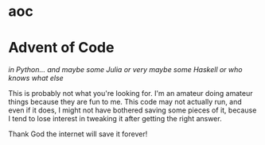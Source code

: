 # aoc

# Advent of Code
_in Python... and maybe some Julia or very maybe some Haskell or who knows what else_

This is probably not what you're looking for. I'm an amateur doing amateur things because they are fun to me. This code may not actually run, and even if it does, I might not have bothered saving some pieces of it, because I tend to lose interest in tweaking it after getting the right answer. 

Thank God the internet will save it forever!
